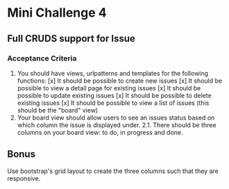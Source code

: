# Mini Challenge 4
## Full CRUDS support for Issue
### Acceptance Criteria
1. You should have views, urlpatterns and templates for the following functions:
[x] It should be possible to create new issues 
[x] It should be possible to view a detail page for existing issues
[x] It should be possible to update existing issues
[x] It should be possible to delete existing issues
[x] It should be possible to view a list of issues (this should be the "board" view)
2. Your board view should allow users to see an issues status based on which column the issue is displayed under.
2.1. There should be three columns on your board view: to do, in progress and done.
## Bonus
Use bootstrap's grid layout to create the three columns such that they are responsive.